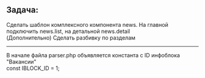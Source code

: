 <h2>Задача:</h2>
Сделать шаблон комплексного компонента news. На главной подключить news.list, на детальной news.detail<br>
(Дополнительно) Сделать разбивку по разделам<hr>
В начале файла parser.php объявляется константа с ID инфоблока "Вакансии"<br>
const IBLOCK_ID = 1;
